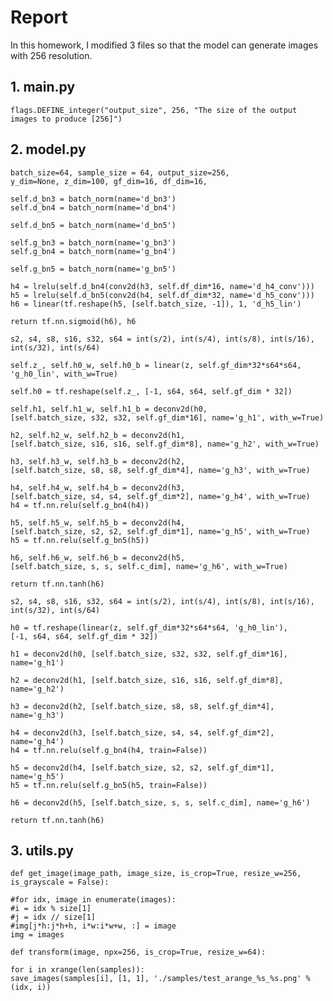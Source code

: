 # Report

In this homework, I modified 3 files so that the model can generate images with 256 resolution.

## 1. main.py

    flags.DEFINE_integer("output_size", 256, "The size of the output images to produce [256]")

## 2. model.py

    batch_size=64, sample_size = 64, output_size=256,
    y_dim=None, z_dim=100, gf_dim=16, df_dim=16,

    self.d_bn3 = batch_norm(name='d_bn3')
    self.d_bn4 = batch_norm(name='d_bn4')

    self.d_bn5 = batch_norm(name='d_bn5')

    self.g_bn3 = batch_norm(name='g_bn3')
    self.g_bn4 = batch_norm(name='g_bn4')

    self.g_bn5 = batch_norm(name='g_bn5')

    h4 = lrelu(self.d_bn4(conv2d(h3, self.df_dim*16, name='d_h4_conv')))
    h5 = lrelu(self.d_bn5(conv2d(h4, self.df_dim*32, name='d_h5_conv')))
    h6 = linear(tf.reshape(h5, [self.batch_size, -1]), 1, 'd_h5_lin')

    return tf.nn.sigmoid(h6), h6

    s2, s4, s8, s16, s32, s64 = int(s/2), int(s/4), int(s/8), int(s/16), int(s/32), int(s/64)

    self.z_, self.h0_w, self.h0_b = linear(z, self.gf_dim*32*s64*s64, 'g_h0_lin', with_w=True)

    self.h0 = tf.reshape(self.z_, [-1, s64, s64, self.gf_dim * 32])

    self.h1, self.h1_w, self.h1_b = deconv2d(h0,
    [self.batch_size, s32, s32, self.gf_dim*16], name='g_h1', with_w=True)

    h2, self.h2_w, self.h2_b = deconv2d(h1,
    [self.batch_size, s16, s16, self.gf_dim*8], name='g_h2', with_w=True)

    h3, self.h3_w, self.h3_b = deconv2d(h2,
    [self.batch_size, s8, s8, self.gf_dim*4], name='g_h3', with_w=True)

    h4, self.h4_w, self.h4_b = deconv2d(h3,
    [self.batch_size, s4, s4, self.gf_dim*2], name='g_h4', with_w=True)
    h4 = tf.nn.relu(self.g_bn4(h4))

    h5, self.h5_w, self.h5_b = deconv2d(h4,
    [self.batch_size, s2, s2, self.gf_dim*1], name='g_h5', with_w=True)
    h5 = tf.nn.relu(self.g_bn5(h5))

    h6, self.h6_w, self.h6_b = deconv2d(h5,
    [self.batch_size, s, s, self.c_dim], name='g_h6', with_w=True)

    return tf.nn.tanh(h6)

    s2, s4, s8, s16, s32, s64 = int(s/2), int(s/4), int(s/8), int(s/16), int(s/32), int(s/64)

    h0 = tf.reshape(linear(z, self.gf_dim*32*s64*s64, 'g_h0_lin'),
    [-1, s64, s64, self.gf_dim * 32])

    h1 = deconv2d(h0, [self.batch_size, s32, s32, self.gf_dim*16], name='g_h1')

    h2 = deconv2d(h1, [self.batch_size, s16, s16, self.gf_dim*8], name='g_h2')

    h3 = deconv2d(h2, [self.batch_size, s8, s8, self.gf_dim*4], name='g_h3')

    h4 = deconv2d(h3, [self.batch_size, s4, s4, self.gf_dim*2], name='g_h4')
    h4 = tf.nn.relu(self.g_bn4(h4, train=False))

    h5 = deconv2d(h4, [self.batch_size, s2, s2, self.gf_dim*1], name='g_h5')
    h5 = tf.nn.relu(self.g_bn5(h5, train=False))

    h6 = deconv2d(h5, [self.batch_size, s, s, self.c_dim], name='g_h6')

    return tf.nn.tanh(h6)

## 3. utils.py

    def get_image(image_path, image_size, is_crop=True, resize_w=256, is_grayscale = False):

    #for idx, image in enumerate(images):
    #i = idx % size[1]
    #j = idx // size[1]
    #img[j*h:j*h+h, i*w:i*w+w, :] = image
    img = images

    def transform(image, npx=256, is_crop=True, resize_w=64):

    for i in xrange(len(samples)):
    save_images(samples[i], [1, 1], './samples/test_arange_%s_%s.png' % (idx, i))
